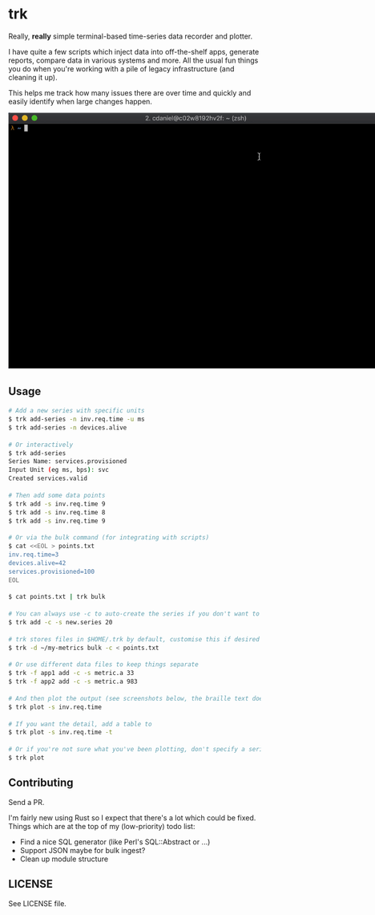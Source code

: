 # trk

Really, **really** simple terminal-based time-series data recorder and plotter.

I have quite a few scripts which inject data into off-the-shelf apps, generate
reports, compare data in various systems and more. All the usual fun things you do
when you're working with a pile of legacy infrastructure (and cleaning it up).

This helps me track how many issues there are over time and quickly and easily identify
when large changes happen.

<p align="center">
  <img src="https://github.com/ccakes/trk/blob/master/trk.gif" style="max-width:750px" />
</p>

## Usage

```bash
# Add a new series with specific units
$ trk add-series -n inv.req.time -u ms
$ trk add-series -n devices.alive

# Or interactively
$ trk add-series
Series Name: services.provisioned
Input Unit (eg ms, bps): svc
Created services.valid

# Then add some data points
$ trk add -s inv.req.time 9
$ trk add -s inv.req.time 8
$ trk add -s inv.req.time 9

# Or via the bulk command (for integrating with scripts)
$ cat <<EOL > points.txt
inv.req.time=3
devices.alive=42
services.provisioned=100
EOL

$ cat points.txt | trk bulk

# You can always use -c to auto-create the series if you don't want to pre-populate
$ trk add -c -s new.series 20

# trk stores files in $HOME/.trk by default, customise this if desired
$ trk -d ~/my-metrics bulk -c < points.txt

# Or use different data files to keep things separate
$ trk -f app1 add -c -s metric.a 33
$ trk -f app2 add -c -s metric.a 983

# And then plot the output (see screenshots below, the braille text doesn't space correctly here)
$ trk plot -s inv.req.time

# If you want the detail, add a table to
$ trk plot -s inv.req.time -t

# Or if you're not sure what you've been plotting, don't specify a series and use the interactive list
$ trk plot
```

## Contributing

Send a PR.

I'm fairly new using Rust so I expect that there's a lot which could be
fixed. Things which are at the top of my (low-priority) todo list:

- Find a nice SQL generator (like Perl's SQL::Abstract or ...)
- Support JSON maybe for bulk ingest?
- Clean up module structure

## LICENSE

See LICENSE file.
